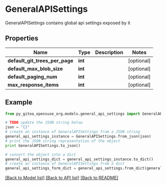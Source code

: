 # GeneralAPISettings

GeneralAPISettings contains global api settings exposed by it

## Properties

Name | Type | Description | Notes
------------ | ------------- | ------------- | -------------
**default_git_trees_per_page** | **int** |  | [optional] 
**default_max_blob_size** | **int** |  | [optional] 
**default_paging_num** | **int** |  | [optional] 
**max_response_items** | **int** |  | [optional] 

## Example

```python
from py_gitea_opensuse_org.models.general_api_settings import GeneralAPISettings

# TODO update the JSON string below
json = "{}"
# create an instance of GeneralAPISettings from a JSON string
general_api_settings_instance = GeneralAPISettings.from_json(json)
# print the JSON string representation of the object
print GeneralAPISettings.to_json()

# convert the object into a dict
general_api_settings_dict = general_api_settings_instance.to_dict()
# create an instance of GeneralAPISettings from a dict
general_api_settings_form_dict = general_api_settings.from_dict(general_api_settings_dict)
```
[[Back to Model list]](../README.md#documentation-for-models) [[Back to API list]](../README.md#documentation-for-api-endpoints) [[Back to README]](../README.md)


